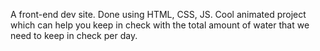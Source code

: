 A front-end dev site. Done using HTML, CSS, JS. Cool animated project which can help you keep in check with the total amount of water that we need to keep in check per day.

